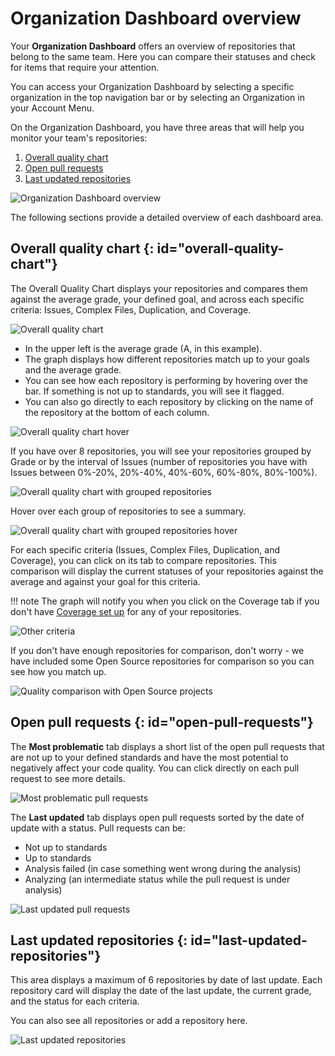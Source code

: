 # Organization Dashboard overview

Your **Organization Dashboard** offers an overview of repositories that belong to the same team. Here you can compare their statuses and check for items that require your attention.

You can access your Organization Dashboard by selecting a specific organization in the top navigation bar or by selecting an Organization in your Account Menu.

On the Organization Dashboard, you have three areas that will help you monitor your team's repositories:

1.  [Overall quality chart](#overall-quality-chart)
1.  [Open pull requests](#open-pull-requests)
1.  [Last updated repositories](#last-updated-repositories)

![Organization Dashboard overview](images/organization-dashboard-overview.png)

The following sections provide a detailed overview of each dashboard area.

## Overall quality chart {: id="overall-quality-chart"}

The Overall Quality Chart displays your repositories and compares them against the average grade, your defined goal, and across each specific criteria: Issues, Complex Files, Duplication, and Coverage.

![Overall quality chart](images/organization-dashboard-overall-quality.png)

-   In the upper left is the average grade (A, in this example).
-   The graph displays how different repositories match up to your goals and the average grade.
-   You can see how each repository is performing by hovering over the bar. If something is not up to standards, you will see it flagged.
-   You can also go directly to each repository by clicking on the name of the repository at the bottom of each column.

![Overall quality chart hover](images/organization-dashboard-overall-quality-hover.png)

If you have over 8 repositories, you will see your repositories grouped by Grade or by the interval of Issues (number of repositories you have with Issues between 0%-20%, 20%-40%, 40%-60%, 60%-80%, 80%-100%).

![Overall quality chart with grouped repositories](images/organization-dashboard-overall-quality-grouped.png)

Hover over each group of repositories to see a summary.

![Overall quality chart with grouped repositories hover](images/organization-dashboard-overall-quality-grouped-hover.png)

For each specific criteria (Issues, Complex Files, Duplication, and Coverage), you can click on its tab to compare repositories. This comparison will display the current statuses of your repositories against the average and against your goal for this criteria.

!!! note
    The graph will notify you when you click on the Coverage tab if you don't have [Coverage set up](/coverage-reporter/) for any of your repositories.

![Other criteria](images/organization-dashboard-other-criteria.png)

If you don't have enough repositories for comparison, don't worry - we have included some Open Source repositories for comparison so you can see how you match up.

![Quality comparison with Open Source projects](images/organization-dashboard-overall-quality-open-source.png)

## Open pull requests {: id="open-pull-requests"}

The **Most problematic** tab displays a short list of the open pull requests that are not up to your defined standards and have the most potential to negatively affect your code quality. You can click directly on each pull request to see more details.

![Most problematic pull requests](images/organization-dashboard-prs-problematic.png)

The **Last updated** tab displays open pull requests sorted by the date of update with a status. Pull requests can be:

-   Not up to standards
-   Up to standards
-   Analysis failed (in case something went wrong during the analysis)
-   Analyzing (an intermediate status while the pull request is under analysis)

![Last updated pull requests](images/organization-dashboard-prs-last-updated.png)

## Last updated repositories {: id="last-updated-repositories"}

This area displays a maximum of 6 repositories by date of last update. Each repository card will display the date of the last update, the current grade, and the status for each criteria.

You can also see all repositories or add a repository here.

![Last updated repositories](images/organization-dashboard-repositories-last-updated.png)
